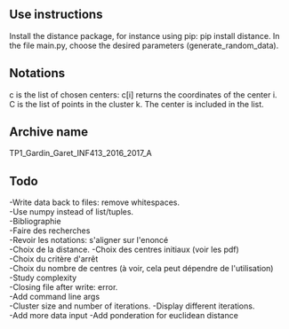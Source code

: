Use instructions
----------------
Install the distance package, for instance using pip: pip install distance. 
In the file main.py, choose the desired parameters (generate_random_data).  


Notations
---------
c is the list of chosen centers: c[i] returns the coordinates of the center i.  
C is the list of points in the cluster k. The center is included in the list.  


Archive name
------------
TP1_Gardin_Garet_INF413_2016_2017_A


Todo
----
-Write data back to files: remove whitespaces.  
-Use numpy instead of list/tuples.  
-Bibliographie  
-Faire des recherches  
-Revoir les notations: s'aligner sur l'enoncé  
-Choix de la distance.
-Choix des centres initiaux (voir les pdf)  
-Choix du critère d'arrêt  
-Choix du nombre de centres (à voir, cela peut dépendre de l'utilisation)  
-Study complexity  
-Closing file after write: error.  
-Add command line args  
-Cluster size and number of iterations.
-Display different iterations.  
-Add more data input
-Add ponderation for euclidean distance